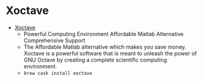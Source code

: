 # Xoctave
- [Xoctave](http://www.xoctave.com/)
  -  Powerful Computing Environment Affordable Matlab Alternative Comprehensive Support
  - The Affordable Matlab alternative which makes you save money. Xoctave is a powerful software that is meant to unleash the power of GNU Octave by creating a complete scientific computing environment.
  - `brew cask install xoctave`
